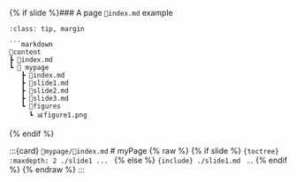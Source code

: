 {% if slide %}### A page `📄index.md` example


 ```{admonition} Folder structure
 :class: tip, margin

 ```markdown
 📂content
 ┣ 📄index.md
 ┗ 📂 mypage
    ┣ 📄index.md
    ┣ 📄slide1.md
    ┣ 📄slide2.md
    ┣ 📄slide3.md
    ┗ 📂figures
      ┗ 📊figure1.png
```
{% endif %}

:::{card} `📂mypage/📄index.md`
    # myPage
    {% raw %}
    {% if slide %}
    <!-- BUILDING THE SLIDES -->
    ```{toctree}
    :maxdepth: 2
    ./slide1
    ...
    ```
    {% else %}
    <!-- BUILDING THE PAGES -->
    ```{include} ./slide1.md
    ```
    ...
    {% endif %}
    {% endraw %}
:::
